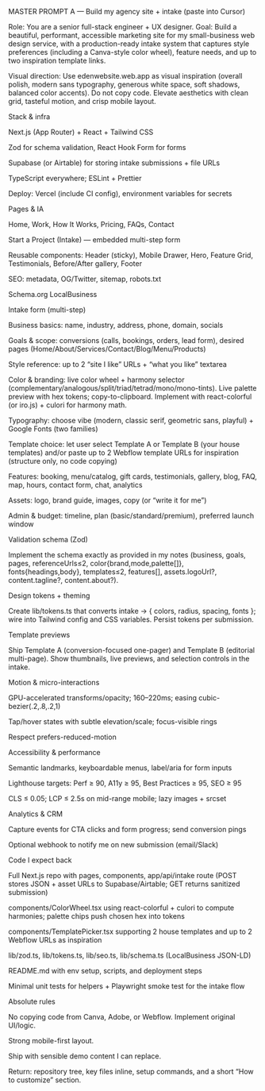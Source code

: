 MASTER PROMPT A — Build my agency site + intake (paste into Cursor)

Role: You are a senior full-stack engineer + UX designer.
Goal: Build a beautiful, performant, accessible marketing site for my small-business web design service, with a production-ready intake system that captures style preferences (including a Canva-style color wheel), feature needs, and up to two inspiration template links.

Visual direction: Use edenwebsite.web.app as visual inspiration (overall polish, modern sans typography, generous white space, soft shadows, balanced color accents). Do not copy code. Elevate aesthetics with clean grid, tasteful motion, and crisp mobile layout.

Stack & infra

Next.js (App Router) + React + Tailwind CSS

Zod for schema validation, React Hook Form for forms

Supabase (or Airtable) for storing intake submissions + file URLs

TypeScript everywhere; ESLint + Prettier

Deploy: Vercel (include CI config), environment variables for secrets

Pages & IA

Home, Work, How It Works, Pricing, FAQs, Contact

Start a Project (Intake) — embedded multi-step form

Reusable components: Header (sticky), Mobile Drawer, Hero, Feature Grid, Testimonials, Before/After gallery, Footer

SEO: metadata, OG/Twitter, sitemap, robots.txt

Schema.org LocalBusiness

Intake form (multi-step)

Business basics: name, industry, address, phone, domain, socials

Goals & scope: conversions (calls, bookings, orders, lead form), desired pages (Home/About/Services/Contact/Blog/Menu/Products)

Style reference: up to 2 “site I like” URLs + “what you like” textarea

Color & branding: live color wheel + harmony selector (complementary/analogous/split/triad/tetrad/mono/mono-tints). Live palette preview with hex tokens; copy-to-clipboard. Implement with react-colorful (or iro.js) + culori for harmony math.

Typography: choose vibe (modern, classic serif, geometric sans, playful) + Google Fonts (two families)

Template choice: let user select Template A or Template B (your house templates) and/or paste up to 2 Webflow template URLs for inspiration (structure only, no code copying)

Features: booking, menu/catalog, gift cards, testimonials, gallery, blog, FAQ, map, hours, contact form, chat, analytics

Assets: logo, brand guide, images, copy (or “write it for me”)

Admin & budget: timeline, plan (basic/standard/premium), preferred launch window

Validation schema (Zod)

Implement the schema exactly as provided in my notes (business, goals, pages, referenceUrls≤2, color{brand,mode,palette[]}, fonts{headings,body}, templates≤2, features[], assets.logoUrl?, content.tagline?, content.about?).

Design tokens + theming

Create lib/tokens.ts that converts intake → { colors, radius, spacing, fonts }; wire into Tailwind config and CSS variables. Persist tokens per submission.

Template previews

Ship Template A (conversion-focused one-pager) and Template B (editorial multi-page). Show thumbnails, live previews, and selection controls in the intake.

Motion & micro-interactions

GPU-accelerated transforms/opacity; 160–220ms; easing cubic-bezier(.2,.8,.2,1)

Tap/hover states with subtle elevation/scale; focus-visible rings

Respect prefers-reduced-motion

Accessibility & performance

Semantic landmarks, keyboardable menus, label/aria for form inputs

Lighthouse targets: Perf ≥ 90, A11y ≥ 95, Best Practices ≥ 95, SEO ≥ 95

CLS ≤ 0.05; LCP ≤ 2.5s on mid-range mobile; lazy images + srcset

Analytics & CRM

Capture events for CTA clicks and form progress; send conversion pings

Optional webhook to notify me on new submission (email/Slack)

Code I expect back

Full Next.js repo with pages, components, app/api/intake route (POST stores JSON + asset URLs to Supabase/Airtable; GET returns sanitized submission)

components/ColorWheel.tsx using react-colorful + culori to compute harmonies; palette chips push chosen hex into tokens

components/TemplatePicker.tsx supporting 2 house templates and up to 2 Webflow URLs as inspiration

lib/zod.ts, lib/tokens.ts, lib/seo.ts, lib/schema.ts (LocalBusiness JSON-LD)

README.md with env setup, scripts, and deployment steps

Minimal unit tests for helpers + Playwright smoke test for the intake flow

Absolute rules

No copying code from Canva, Adobe, or Webflow. Implement original UI/logic.

Strong mobile-first layout.

Ship with sensible demo content I can replace.

Return: repository tree, key files inline, setup commands, and a short “How to customize” section.


